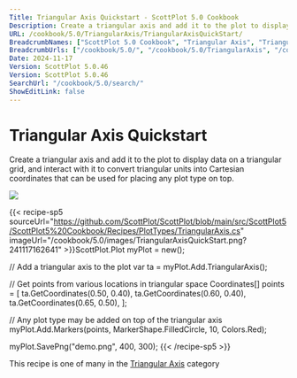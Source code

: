 ```yaml
---
Title: Triangular Axis Quickstart - ScottPlot 5.0 Cookbook
Description: Create a triangular axis and add it to the plot to display data on a triangular grid, and interact with it to convert triangular units into Cartesian coordinates that can be used for placing any plot type on top.
URL: /cookbook/5.0/TriangularAxis/TriangularAxisQuickStart/
BreadcrumbNames: ["ScottPlot 5.0 Cookbook", "Triangular Axis", "Triangular Axis Quickstart"]
BreadcrumbUrls: ["/cookbook/5.0/", "/cookbook/5.0/TriangularAxis", "/cookbook/5.0/TriangularAxis/TriangularAxisQuickStart"]
Date: 2024-11-17
Version: ScottPlot 5.0.46
Version: ScottPlot 5.0.46
SearchUrl: "/cookbook/5.0/search/"
ShowEditLink: false
---
```



<div class='d-flex align-items-center mt-5'>
<h1 class='me-2 text-dark my-0 border-0'>Triangular Axis Quickstart</h1>
</div>

Create a triangular axis and add it to the plot to display data on a triangular grid, and interact with it to convert triangular units into Cartesian coordinates that can be used for placing any plot type on top.

[![](/cookbook/5.0/images/TriangularAxisQuickStart.png?241117162641)](/cookbook/5.0/images/TriangularAxisQuickStart.png?241117162641)

{{< recipe-sp5 sourceUrl="https://github.com/ScottPlot/ScottPlot/blob/main/src/ScottPlot5/ScottPlot5%20Cookbook/Recipes/PlotTypes/TriangularAxis.cs" imageUrl="/cookbook/5.0/images/TriangularAxisQuickStart.png?241117162641" >}}ScottPlot.Plot myPlot = new();

// Add a triangular axis to the plot
var ta = myPlot.Add.TriangularAxis();

// Get points from various locations in triangular space
Coordinates[] points = [
    ta.GetCoordinates(0.50, 0.40),
    ta.GetCoordinates(0.60, 0.40),
    ta.GetCoordinates(0.65, 0.50),
];

// Any plot type may be added on top of the triangular axis
myPlot.Add.Markers(points, MarkerShape.FilledCircle, 10, Colors.Red);

myPlot.SavePng("demo.png", 400, 300);
{{< /recipe-sp5 >}}

<div class='my-5 text-center'>This recipe is one of many in the <a href='/cookbook/5.0/TriangularAxis'>Triangular Axis</a> category</div>


